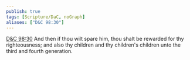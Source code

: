 ```yaml
---
publish: true
tags: [Scripture/DaC, noGraph]
aliases: ["D&C 98:30"]
---
```

[D&C 98:30](https://churchofjesuschrist.org/study/scriptures/dc-testament/dc/98?lang=eng&id=p30#p30) And then if thou wilt spare him, thou shalt be rewarded for thy righteousness; and also thy children and thy children's children unto the third and fourth generation.
